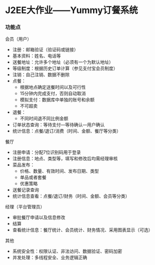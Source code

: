 # J2EE大作业——Yummy订餐系统

### 功能点

会员（用户）

* 注册：邮箱验证（验证码或链接）
* 基本资料：姓名、电话等
* 送餐地址：允许多个地址（必须有一个为默认地址）
* 等级制度：根据历史订单计算（参见支付宝会员制度）
* 注销：自己注销、数据不删除
* 点餐：
  * 根据地点确定送餐时间以及可行性
  * 15分钟内完成支付，否则自动取消
  * 模拟支付：数据库中单独的账号和余额
  * 不可超卖
* 退餐：
  * 不同时间退不同比例金额
* 订单状态查询：等待支付—等待确认—用户确认
* 统计信息：点餐/退订/消费（时间、金额、餐厅等分类）

餐厅

* 注册申请：分配7位识别码用于登录
* 注册信息：地点、类型等，填写和修改后均需经理审核
* 菜品发布：
  * 价格、数量、有效时间、发布日期、类型
  * 单品或者套餐
  * 优惠策略
* 送餐记录查询
* 统计信息查看：点餐/退订/财务（时间、金额、会员等分类）

经理（平台管理员）

* 审批餐厅申请以及信息修改
* 结算
* 查看统计信息：餐厅统计、会员统计、财务情况、采用图表显示（可选）

其他

* 系统安全性：权限认证、非法访问、数据验证、密码加密
* 并发处理：多线程安全、业务逻辑正确